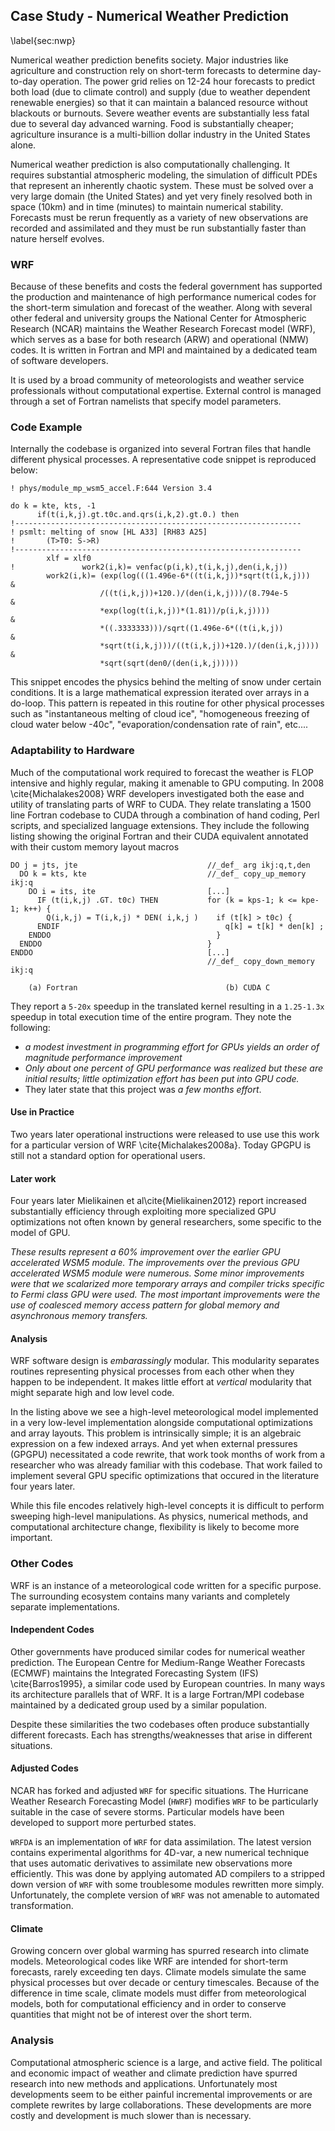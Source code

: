 
Case Study - Numerical Weather Prediction
-----------------------------------------

\label{sec:nwp}

Numerical weather prediction benefits society.  Major industries like agriculture and construction rely on short-term forecasts to determine day-to-day operation.  The power grid relies on 12-24 hour forecasts to predict both load (due to climate control) and supply (due to weather dependent renewable energies) so that it can maintain a balanced resource without blackouts or burnouts.  Severe weather events are substantially less fatal due to several day advanced warning.  Food is substantially cheaper; agriculture insurance is a multi-billion dollar industry in the United States alone.

Numerical weather prediction is also computationally challenging.  It requires substantial atmospheric modeling, the simulation of difficult PDEs that represent an inherently chaotic system.  These must be solved over a very large domain (the United States) and yet very finely resolved both in space (10km) and in time (minutes) to maintain numerical stability.  Forecasts must be rerun frequently as a variety of new observations are recorded and assimilated and they must be run substantially faster than nature herself evolves.

### WRF

Because of these benefits and costs the federal government has supported the production and maintenance of high performance numerical codes for the short-term simulation and forecast of the weather.  Along with several other federal and university groups the National Center for Atmospheric Research (NCAR) maintains the Weather Research Forecast model (WRF), which serves as a base for both research (ARW) and operational (NMW) codes.  It is written in Fortran and MPI and maintained by a dedicated team of software developers.

It is used by a broad community of meteorologists and weather service professionals without computational expertise.  External control is managed through a set of Fortran namelists that specify model parameters.


### Code Example

Internally the codebase is organized into several Fortran files that handle different physical processes.  A representative code snippet is reproduced below:

~~~~~~~~Fortran
! phys/module_mp_wsm5_accel.F:644 Version 3.4

do k = kte, kts, -1
      if(t(i,k,j).gt.t0c.and.qrs(i,k,2).gt.0.) then
!----------------------------------------------------------------
! psmlt: melting of snow [HL A33] [RH83 A25]
!       (T>T0: S->R)
!----------------------------------------------------------------
        xlf = xlf0
!               work2(i,k)= venfac(p(i,k),t(i,k,j),den(i,k,j))
        work2(i,k)= (exp(log(((1.496e-6*((t(i,k,j))*sqrt(t(i,k,j)))    &
                    /((t(i,k,j))+120.)/(den(i,k,j)))/(8.794e-5         &
                    *exp(log(t(i,k,j))*(1.81))/p(i,k,j))))             &
                    *((.3333333)))/sqrt((1.496e-6*((t(i,k,j))          &
                    *sqrt(t(i,k,j)))/((t(i,k,j))+120.)/(den(i,k,j))))  &
                    *sqrt(sqrt(den0/(den(i,k,j)))))
~~~~~~~~~

This snippet encodes the physics behind the melting of snow under certain conditions.  It is a large mathematical expression iterated over arrays in a do-loop.  This pattern is repeated in this routine for other physical processes such as "instantaneous melting of cloud ice", "homogeneous freezing of cloud water below -40c", "evaporation/condensation rate of rain", etc.... 


### Adaptability to Hardware

Much of the computational work required to forecast the weather is FLOP intensive and highly regular, making it amenable to GPU computing.  In 2008 \cite{Michalakes2008} WRF developers investigated both the ease and utility of translating parts of WRF to CUDA.  They relate translating a 1500 line Fortran codebase to CUDA through a combination of hand coding, Perl scripts, and specialized language extensions.  They include the following listing showing the original Fortran and their CUDA equivalent annotated with their custom memory layout macros

    DO j = jts, jte                             //_def_ arg ikj:q,t,den 
      DO k = kts, kte                           //_def_ copy_up_memory ikj:q 
        DO i = its, ite                         [...]
          IF (t(i,k,j) .GT. t0c) THEN           for (k = kps-1; k <= kpe-1; k++) {
            Q(i,k,j) = T(i,k,j) * DEN( i,k,j )    if (t[k] > t0c) {
          ENDIF                                     q[k] = t[k] * den[k] ;
        ENDDO                                     }
      ENDDO                                     }
    ENDDO                                       [...]
                                                //_def_ copy_down_memory ikj:q

        (a) Fortran                                 (b) CUDA C

They report a `5-20x` speedup in the translated kernel resulting in a `1.25-1.3x` speedup in total execution time of the entire program.  They note the following:

*   *a modest investment in programming effort for GPUs yields an order of magnitude performance improvement*
*   *Only about one percent of GPU performance was realized but these are initial results; little optimization effort has been put into GPU code.*
*   They later state that this project was *a few months effort*.

#### Use in Practice

Two years later operational instructions were released to use use this work for a particular version of WRF \cite{Michalakes2008a}.  Today GPGPU is still not a standard option for operational users.


#### Later work

Four years later Mielikainen et al\cite{Mielikainen2012} report increased substantially efficiency through exploiting more specialized GPU optimizations not often known by general researchers, some specific to the model of GPU.

*These results represent a 60% improvement over the earlier GPU accelerated WSM5 module. The improvements over the previous GPU accelerated WSM5 module were numerous. Some minor improvements were that we scalarized more temporary arrays and compiler tricks specific to Fermi class GPU were used. The most important improvements were the use of coalesced memory access pattern for global memory and asynchronous memory transfers.*

#### Analysis

WRF software design is *embarassingly* modular.  This modularity separates routines representing physical processes from each other when they happen to be independent.  It makes little effort at *vertical* modularity that might separate high and low level code.

In the listing above we see a high-level meteorological model implemented in a very low-level implementation alongside computational optimizations and array layouts.  This problem is intrinsically simple; it is an algebraic expression on a few indexed arrays.  And yet when external pressures (GPGPU) necessitated a code rewrite, that work took months of work from a researcher who was already familiar with this codebase.  That work failed to implement several GPU specific optimizations that occured in the literature four years later.

While this file encodes relatively high-level concepts it is difficult to perform sweeping high-level manipulations.  As physics, numerical methods, and computational architecture change, flexibility is likely to become more important.


### Other Codes

WRF is an instance of a meteorological code written for a specific purpose.  The surrounding ecosystem contains many variants and completely separate implementations.

#### Independent Codes

Other governments have produced similar codes for numerical weather prediction.   The European Centre for Medium-Range Weather Forecasts (ECMWF) maintains the Integrated Forecasting System (IFS) \cite{Barros1995}, a similar code used by European countries.  In many ways its architecture parallels that of WRF.  It is a large Fortran/MPI codebase maintained by a dedicated group used by a similar population.  

Despite these similarities the two codebases often produce substantially different forecasts.  Each has strengths/weaknesses that arise in different situations.

#### Adjusted Codes

NCAR has forked and adjusted `WRF` for specific situations.  The Hurricane Weather Research Forecasting Model (`HWRF`) modifies `WRF` to be particularly suitable in the case of severe storms.  Particular models have been developed to support more perturbed states.

`WRFDA` is an implementation of `WRF` for data assimilation.  The latest version contains experimental algorithms for 4D-var, a new numerical technique that uses automatic derivatives to assimilate new observations more efficiently.  This was done by applying automated AD compilers to a stripped down version of `WRF` with some troublesome modules rewritten more simply.  Unfortunately, the complete version of `WRF` was not amenable to automated transformation.

#### Climate

Growing concern over global warming has spurred research into climate models.  Meteorological codes like WRF are intended for short-term forecasts, rarely exceeding ten days.  Climate models simulate the same physical processes but over decade or century timescales.  Because of the difference in time scale, climate models must differ from meteorological models, both for computational efficiency and in order to conserve quantities that might not be of interest over the short term.

### Analysis

Computational atmospheric science is a large, and active field.  The political and economic impact of weather and climate prediction have spurred research into new methods and applications.  Unfortunately most developments seem to be either painful incremental improvements or are complete rewrites by large collaborations.  These developments are more costly and development is much slower than is necessary.
